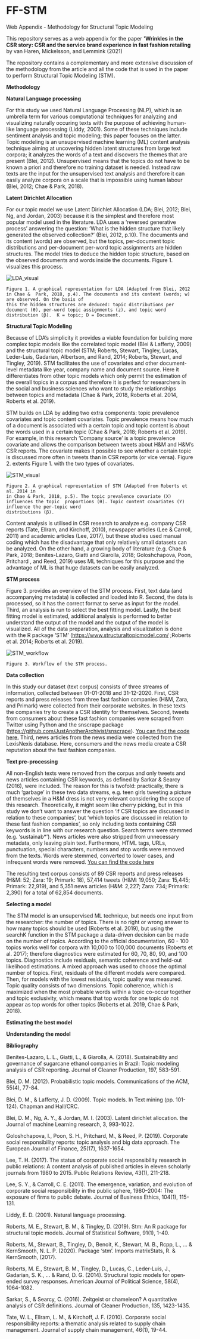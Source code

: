 # FF-STM
Web Appendix - Methodology for Structural Topic Modeling

This repository serves as a web appendix for the paper **'Wrinkles in the CSR story: CSR and the service brand experience in fast fashion retailing** by van Haren, Mickelsson, and Lemmink (2021)

The repository contains a complementary and more extensive discussion of the methodology from the article and all the code that is used in the paper to perform 
Structural Topic Modeling (STM).

**Methodology**

**Natural Language processing**

For this study we used Natural Language Processing (NLP), which is an umbrella term for various computational techniques for analyzing and visualizing naturally occuring texts with the purpose of achieving human-like language processing (Liddy, 2001). Some of these techniques include sentiment analysis and topic modeling; this paper focuses on the latter. Topic modeling is an unsupervised machine learning (ML) content analysis technique aiming at uncovering hidden latent structures from large text corpora; it analyzes the words of a text and discovers the themes that are present (Blei, 2012). Unsupervised means that the topics do not have to be known a priori and therefore no training dataset is needed. Instead raw texts are the input for the unsupervised text analysis and therefore it can easily analyze corpora on a scale that is impossible using human labour (Blei, 2012; Chae & Park, 2018). 

**Latent Dirichlet Allocation**

For our topic model we use Latent Dirichlet Allocation (LDA; Blei, 2012; Blei, Ng, and Jordan, 2003) because it is the simplest and therefore most popular model used in the literature. LDA uses a ‘reversed generative process’ answering the question: ‘What is the hidden structure that likely generated the observed collection?’ (Blei, 2012, p.10). The documents and its content (words) are observed, but the topics, per-document topic distributions and per-document per-word topic assignments are hidden structures. The model tries to deduce the hidden topic structure, based on the observed documents and words inside the documents. Figure 1. visualizes this process. 

![LDA_visual](https://user-images.githubusercontent.com/79323371/121391579-cf733c80-c94e-11eb-966c-2b2e5b243a35.png)

	Figure 1. A graphical representation for LDA (Adapted from Blei, 2012 in Chae &  Park, 2018, p.4). The documents and its content (words; w) are observed. On the basis of
	this the hidden structures are deduced: topic distributions per document (θ), per-word topic assignments (z), and topic word distribution (β).  K = topic; D = Document.

**Structural Topic Modeling**

Because of LDA’s simplicity it provides a viable foundation for building more complex topic models like the correlated topic model (Blei & Lafferty, 2009) and the structural topic model (STM; Roberts, Stewart, Tingley, Lucas, Leder-Luis, Gadarian, Albertson, and Rand, 2014; Roberts, Stewart, and Tingley, 2019). STM facilitates the use of covariates and other document-level metadata like year, company name and document source. Here it differentiates from other topic models which only permit the estimation of the overall topics in a corpus and therefore it is perfect for researchers in the social and business sciences who want to study the relationships between topics and metadata (Chae & Park, 2018, Roberts et al. 2014,  Roberts et al. 2019). 

STM builds on LDA by adding two extra components: topic prevalence covariates and topic content covariates. Topic prevalence means how much of a document is associated with a certain topic and topic content is about the words used in a certain topic (Chae & Park, 2018; Roberts et al. 2019). For example, in this research ‘Company source’ is a topic prevalence covariate and allows the comparison between tweets about H&M and H&M’s CSR reports. The covariate makes it possible to see whether a certain topic is discussed more often in tweets than in CSR reports (or vice versa). Figure 2. extents Figure 1. with the two types of covariates.

  ![STM_visual](https://user-images.githubusercontent.com/79323371/121391819-13fed800-c94f-11eb-9085-94cc7436c9a2.png)

	Figure 2. A graphical representation of STM (Adapted from Roberts et al. 2014 in 
	in Chae & Park, 2018, p.5). The topic prevalence covariate (X) influences the topic  proportions (θ). Topic content covariates (Υ) influence the per-topic word 	
	distributions (β).

Content analysis is utilised in CSR research to analyze e.g. company CSR reports (Tate, Ellram, and Kirchoff, 2010), newspaper articles (Lee & Carroll, 2011) and academic articles (Lee, 2017), but these studies used manual coding which has the disadvantage that only relatively small datasets can be analyzed. On the other hand, a growing body of literature (e.g. Chae & Park, 2018; Benites-Lazaro, Giatti and Giarolla, 2018; Goloshchapova, Poon, Pritchard , and Reed, 2019) uses ML techniques for this purpose and the advantage of ML is that huge datasets can be easily analyzed. 

**STM process**

Figure 3. provides an overview of the STM process. First, text data (and accompanying metadata) is collected and loaded into R. Second, the data is processed, so it has the correct format to serve as input for the model. Third, an analysis is run to select the best fitting model. Lastly, the best fitting model is estimated, additional analysis is performed to better understand the output of the model and the output of the model is visualized. All of the data preparation, analysis and visualization is done with the R package ‘STM’ (https://www.structuraltopicmodel.com/ ;Roberts et al. 2014; Roberts et al. 2019). 

![STM_workflow](https://user-images.githubusercontent.com/79323371/121392333-912a4d00-c94f-11eb-9e4c-3a4999b08cf6.png)


	Figure 3. Workflow of the STM process.

**Data collection**

In this study our dataset (text corpus) consists of three streams of information, collected between 01-01-2018 and 31-12-2020. First, CSR reports and press releases from three fast fashion companies (H&M, Zara, and Primark) were collected from their corporate websites. In these texts the companies try to create a CSR identity for themselves. Second, tweets from consumers about these fast fashion companies were scraped from Twitter using Python and the snscrape package (https://github.com/JustAnotherArchivist/snscrape). [You can find the code here.](../blob/main/Twitter_scraper) Third, news articles from the news media were collected from the LexisNexis database. Here, consumers and the news media create a CSR reputation about the fast fashion companies. 

**Text pre-processing**

All non-English texts were removed from the corpus and only tweets and news articles containing CSR keywords, as defined by Sarkar & Searcy (2016), were included. The reason for this is twofold: practically, there is much ‘garbage’ in these two data streams, e.g. teen girls tweeting a picture of themselves in a H&M dress is not very relevant considering the scope of this research. Theoretically, it might seem like cherry picking, but in this study we don’t want to answer the question ‘if CSR topics are discussed in relation to these companies’, but ‘which topics are discussed in relation to these fast fashion companies’, so only including texts containing CSR keywords is in line with our research question. Search terms were stemmed (e.g. ‘sustainab*’). News articles were also stripped from unnecessary metadata, only leaving plain text. Furthermore, HTML tags, URLs, punctuation, special characters, numbers and stop words were removed from the texts. Words were stemmed, converted to lower cases, and infrequent words were removed. [You can find the code here](../blob/main/Clean_data)

The resulting text corpus consists of 89 CSR reports and press releases (H&M: 52; Zara: 19; Primark: 18), 57,414 tweets (H&M: 19,050; Zara: 15,445; Primark: 22,919), and 5,351 news articles (H&M: 2,227; Zara: 734; Primark: 2,390) for a total of 62,854 documents.

**Selecting a model**

The STM model is an unsupervised ML technique, but needs one input from the researcher: the number of topics. There is no right or wrong answer to how many topics should be used (Roberts et al. 2019), but using the searchK function in the STM package a data-driven decision can be made on the number of topics. According to the official documentation, 60 - 100 topics works well for corpora with 10,000 to 100,000 documents (Roberts et al. 2017); therefore diagnostics were estimated for 60, 70, 80, 90, and 100 topics. Diagnostics include residuals, semantic coherence and held-out likelihood estimations. A mixed approach was used to choose the optimal number of topics. First, residuals of the different models were compared. Then, for models with the lowest residuals, topic quality was measured. Topic quality consists of two dimensions. Topic coherence, which is maximized when the most probable words within a topic co-occur together and topic exclusivity, which means that top words for one topic do not appear as top words for other topics (Roberts et al. 2019, Chae & Park, 2018). 

**Estimating the best model**

**Understanding the model**

**Bibliography**

Benites-Lazaro, L. L., Giatti, L., & Giarolla, A. (2018). Sustainability and governance of sugarcane ethanol companies in Brazil: Topic modeling analysis of CSR reporting. Journal of Cleaner Production, 197, 583-591.

Blei, D. M. (2012). Probabilistic topic models. Communications of the ACM, 55(4), 77-84.

Blei, D. M., & Laﬀerty, J. D. (2009). Topic models. In Text mining (pp. 101-124). Chapman and Hall/CRC.

Blei, D. M., Ng, A. Y., & Jordan, M. I. (2003). Latent dirichlet allocation. the Journal of machine Learning research, 3, 993-1022.

Goloshchapova, I., Poon, S. H., Pritchard, M., & Reed, P. (2019). Corporate social responsibility reports: topic analysis and big data approach. The European Journal of Finance, 25(17), 1637-1654.

Lee, T. H. (2017). The status of corporate social responsibility research in public relations: A content analysis of published articles in eleven scholarly journals from 1980 to 2015. Public Relations Review, 43(1), 211-218.

Lee, S. Y., & Carroll, C. E. (2011). The emergence, variation, and evolution of corporate social responsibility in the public sphere, 1980–2004: The exposure of firms to public debate. Journal of Business Ethics, 104(1), 115-131.

Liddy, E. D. (2001). Natural language processing.

Roberts, M. E., Stewart, B. M., & Tingley, D. (2019). Stm: An R package for structural topic models. Journal of Statistical Software, 91(1), 1-40.

Roberts, M., Stewart, B., Tingley, D., Benoit, K., Stewart, M. B., Rcpp, L., ... & KernSmooth, N. L. P. (2020). Package ‘stm’. Imports matrixStats, R. & KernSmooth, (2017).

Roberts, M. E., Stewart, B. M., Tingley, D., Lucas, C., Leder‐Luis, J., Gadarian, S. K., ... & Rand, D. G. (2014). Structural topic models for open‐ended survey responses. American Journal of Political Science, 58(4), 1064-1082.

Sarkar, S., & Searcy, C. (2016). Zeitgeist or chameleon? A quantitative analysis of CSR definitions. Journal of Cleaner Production, 135, 1423-1435.

Tate, W. L., Ellram, L. M., & Kirchoff, J. F. (2010). Corporate social responsibility reports: a thematic analysis related to supply chain management. Journal of supply chain management, 46(1), 19-44.
